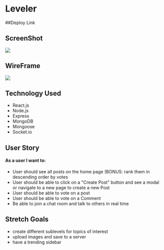 # Leveler

##Deploy Link


## ScreenShot
![](https://i.imgur.com/DLmuykw.png)

## WireFrame

![](https://i.imgur.com/VSLHdla.jpg)


## Technology Used
* React.js
* Node.js
* Express
* MongoDB
* Mongoose
* Socket.io
  

## User Story

#### As a user I want to:
 * User should see all posts on the home page (BONUS: rank them in descending order by votes
 * User should be able to click on a "Create Post" button and see a modal or navigate to a new page to create a new Post
 * User should be able to vote on a post
 * User should be able to vote on a Comment
 * Be able to join a chat room and talk to others in real time 

## Stretch Goals
* create different sublevels for topics of interest
* upload images and save to a server
* have a trending sidebar 